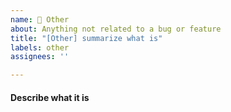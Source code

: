 ```yaml
---
name: 🥺 Other
about: Anything not related to a bug or feature
title: "[Other] summarize what is"
labels: other
assignees: ''

---
```


#### Describe what it is
